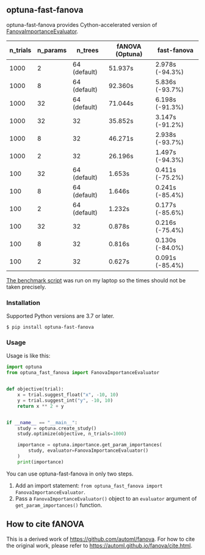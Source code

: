 ## optuna-fast-fanova

optuna-fast-fanova provides Cython-accelerated version of [FanovaImportanceEvaluator](https://optuna.readthedocs.io/en/stable/reference/generated/optuna.importance.FanovaImportanceEvaluator.html#optuna.importance.FanovaImportanceEvaluator).


| n_trials | n_params | n_trees      | fANOVA (Optuna) | fast-fanova     |
|----------|----------|--------------|-----------------|-----------------|
| 1000     | 2        | 64 (default) | 51.937s         | 2.978s (-94.3%) |
| 1000     | 8        | 64 (default) | 92.360s         | 5.836s (-93.7%) |
| 1000     | 32       | 64 (default) | 71.044s         | 6.198s (-91.3%) |
| 1000     | 32       | 32           | 35.852s         | 3.147s (-91.2%) |
| 1000     | 8        | 32           | 46.271s         | 2.938s (-93.7%) |
| 1000     | 2        | 32           | 26.196s         | 1.497s (-94.3%) |
| 100      | 32       | 64 (default) | 1.653s          | 0.411s (-75.2%) |
| 100      | 8        | 64 (default) | 1.646s          | 0.241s (-85.4%) |
| 100      | 2        | 64 (default) | 1.232s          | 0.177s (-85.6%) |
| 100      | 32       | 32           | 0.878s          | 0.216s (-75.4%) |
| 100      | 8        | 32           | 0.816s          | 0.130s (-84.0%) |
| 100      | 2        | 32           | 0.627s          | 0.091s (-85.4%) |

[The benchmark script](./tools/benchmark.py) was run on my laptop so the times should not be taken precisely.

### Installation

Supported Python versions are 3.7 or later.

```
$ pip install optuna-fast-fanova
```

### Usage

Usage is like this:

```python
import optuna
from optuna_fast_fanova import FanovaImportanceEvaluator


def objective(trial):
    x = trial.suggest_float("x", -10, 10)
    y = trial.suggest_int("y", -10, 10)
    return x ** 2 + y


if __name__ == "__main__":
    study = optuna.create_study()
    study.optimize(objective, n_trials=1000)

    importance = optuna.importance.get_param_importances(
        study, evaluator=FanovaImportanceEvaluator()
    )
    print(importance)
```

You can use optuna-fast-fanova in only two steps.

1. Add an import statement: `from optuna_fast_fanova import FanovaImportanceEvaluator`.
2. Pass a `FanovaImportanceEvaluator()` object to an `evaluator` argument of `get_param_importances()` function.

## How to cite fANOVA

This is a derived work of https://github.com/automl/fanova.
For how to cite the original work, please refer to https://automl.github.io/fanova/cite.html.
